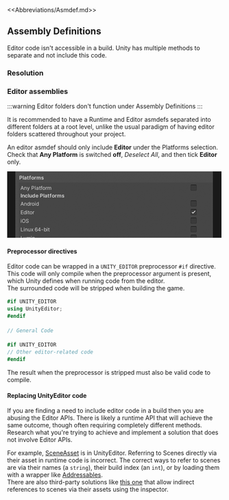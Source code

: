 <<Abbreviations/Asmdef.md>>
## Assembly Definitions
Editor code isn't accessible in a build. Unity has multiple methods to separate and not include this code.

### Resolution
### Editor assemblies
:::warning
Editor folders don't function under Assembly Definitions
:::

It is recommended to have a Runtime and Editor asmdefs separated into different folders at a root level, unlike the usual paradigm of having editor folders scattered throughout your project.  

An editor asmdef should only include **Editor** under the Platforms selection.  
Check that **Any Platform** is switched **off**, *Deselect All*, and then tick **Editor** only.

![Editor Assembly Definition](editor-asmdef.png)

#### Preprocessor directives
Editor code can be wrapped in a `UNITY_EDITOR` preprocessor `#if` directive.  
This code will only compile when the preprocessor argument is present, which Unity defines when running code from the editor.  
The surrounded code will be stripped when building the game.

```csharp
#if UNITY_EDITOR
using UnityEditor;
#endif

// General Code

#if UNITY_EDITOR
// Other editor-related code
#endif
```

The result when the preprocessor is stripped must also be valid code to compile.  

#### Replacing UnityEditor code
If you are finding a need to include editor code in a build then you are abusing the Editor APIs. There is likely a runtime API that will achieve the same outcome, though often requiring completely different methods. Research what you're trying to achieve and implement a solution that does not involve Editor APIs.

For example, [SceneAsset](https://docs.unity3d.com/ScriptReference/SceneAsset.html) is in UnityEditor. Referring to Scenes directly via their asset in runtime code is incorrect. The correct ways to refer to scenes are via their names (a `string`), their build index (an `int`), or by loading them with a wrapper like [Addressables](https://docs.unity3d.com/Packages/com.unity.addressables@latest/index.html?subfolder=/manual/LoadSceneAsync.html).  
There are also third-party solutions like [this one](https://github.com/starikcetin/Eflatun.SceneReference) that allow indirect references to scenes via their assets using the inspector.
